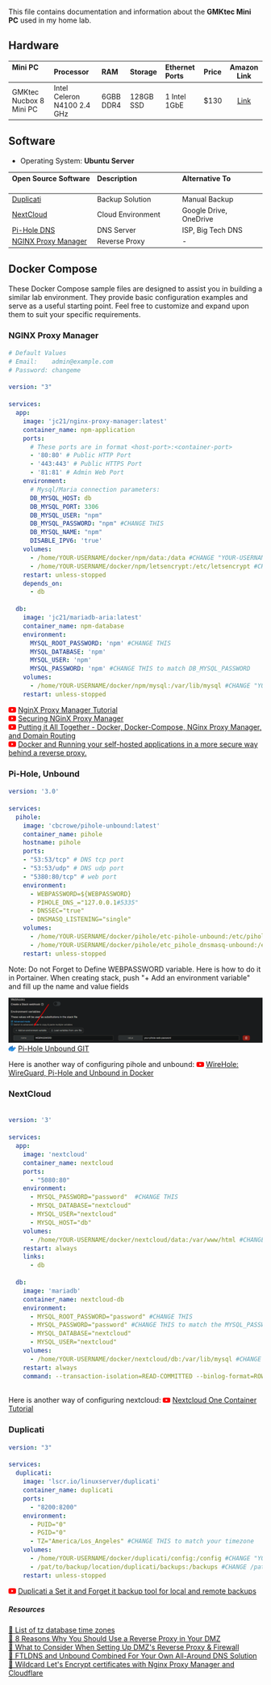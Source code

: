 This file contains documentation and information about the **GMKtec Mini PC** used in my home lab.

## Hardware

| Mini PC <img width=167/> | Processor                   | RAM       | Storage    | Ethernet Ports | Price |                     Amazon Link                      |
|:------------------------ |:--------------------------- |:--------- |:---------- |:-------------- |:----- |:----------------------------------------------------:|
| GMKtec Nucbox 8 Mini PC  | Intel Celeron N4100 2.4 GHz | 6GBB DDR4 | ‎128GB SSD | 1 Intel 1GbE   | $130  | [Link](https://www.amazon.com/gp/product/B0BGHGCTPB) |

## Software

- Operating System: **Ubuntu Server**

| Open Source Software <img width=160/>                                           | Description <img width=210/> | Alternative To <img width=200/> |
|:------------------------------------------------------------------------------- |:---------------------------- |:------------------------------- |
| [Duplicati](https://github.com/linuxserver/docker-duplicati)                    | Backup Solution              | Manual Backup                   |
| [NextCloud](https://github.com/nextcloud/docker)                                | Cloud Environment            | Google Drive, OneDrive          |
| [Pi-Hole DNS](https://github.com/pi-hole/pi-hole)                               | DNS Server                   | ISP, Big Tech DNS               |
| [NGINX Proxy Manager](https://github.com/NginxProxyManager/nginx-proxy-manager) | Reverse Proxy                | -                               |


## Docker Compose

These Docker Compose sample files are designed to assist you in building a similar lab environment. They provide basic configuration examples and serve as a useful starting point. Feel free to customize and expand upon them to suit your specific requirements. 

### NGINX Proxy Manager

```yml
# Default Values
# Email:    admin@example.com
# Password: changeme

version: "3"

services:
  app:
    image: 'jc21/nginx-proxy-manager:latest'  
    container_name: npm-application
    ports:
      # These ports are in format <host-port>:<container-port>
      - '80:80' # Public HTTP Port
      - '443:443' # Public HTTPS Port
      - '81:81' # Admin Web Port
    environment:
      # Mysql/Maria connection parameters:
      DB_MYSQL_HOST: db
      DB_MYSQL_PORT: 3306
      DB_MYSQL_USER: "npm"
      DB_MYSQL_PASSWORD: "npm" #CHANGE THIS
      DB_MYSQL_NAME: "npm"
      DISABLE_IPV6: 'true'
    volumes:
      - /home/YOUR-USERNAME/docker/npm/data:/data #CHANGE "YOUR-USERNAME" to your actual username
      - /home/YOUR-USERNAME/docker/npm/letsencrypt:/etc/letsencrypt #CHANGE "YOUR-USERNAME" to your actual username
    restart: unless-stopped
    depends_on:
      - db

  db:
    image: 'jc21/mariadb-aria:latest'
    container_name: npm-database
    environment:
      MYSQL_ROOT_PASSWORD: 'npm' #CHANGE THIS
      MYSQL_DATABASE: 'npm'
      MYSQL_USER: 'npm'
      MYSQL_PASSWORD: 'npm' #CHANGE THIS to match DB_MYSQL_PASSWORD
    volumes:
      - /home/YOUR-USERNAME/docker/npm/mysql:/var/lib/mysql #CHANGE "YOUR-USERNAME" to your actual username
    restart: unless-stopped
```
<img src="https://github.com/arm-ser/house-of-cards/blob/main/logos-screenshots/youtube.png?raw=true" width="15" />  [NginX Proxy Manager Tutorial](https://www.youtube.com/watch?v=RBVcnxTiIL0)    
<img src="https://github.com/arm-ser/house-of-cards/blob/main/logos-screenshots/youtube.png?raw=true" width="15" /> [Securing NGinX Proxy Manager](https://www.youtube.com/watch?v=UfCkwlPIozw)    
<img src="https://github.com/arm-ser/house-of-cards/blob/main/logos-screenshots/youtube.png?raw=true" width="15" /> [Putting it All Together - Docker, Docker-Compose, NGinx Proxy Manager, and Domain Routing](https://www.youtube.com/watch?v=cjJVmAI1Do4)     
<img src="https://github.com/arm-ser/house-of-cards/blob/main/logos-screenshots/youtube.png?raw=true" width="15" /> [Docker and Running your self-hosted applications in a more secure way behind a reverse proxy.](https://www.youtube.com/watch?v=8T68pB_Fkm4)     

### Pi-Hole, Unbound
```yaml
version: '3.0'

services:
  pihole:
    image: 'cbcrowe/pihole-unbound:latest'
    container_name: pihole
    hostname: pihole
    ports:
    - "53:53/tcp" # DNS tcp port
    - "53:53/udp" # DNS udp port
    - "5380:80/tcp" # web port
    environment:
      - WEBPASSWORD=${WEBPASSWORD}
      - PIHOLE_DNS_="127.0.0.1#5335"
      - DNSSEC="true"
      - DNSMASQ_LISTENING="single"
    volumes:
      - /home/YOUR-USERNAME/docker/pihole/etc-pihole-unbound:/etc/pihole:rw #CHANGE "YOUR-USERNAME" to your actual username
      - /home/YOUR-USERNAME/docker/pihole/etc_pihole_dnsmasq-unbound:/etc/dnsmasq.d:rw #CHANGE "YOUR-USERNAME" to your actual username
    restart: unless-stopped
```

Note: Do not Forget to Define WEBPASSWORD variable. Here is how to do it in Portainer. When creating stack, push "+ Add an environment variable" and fill up the name and value fields

![pihole-web-pass](/logos-screenshots/pihole-web-pass.png)  
<img src="https://github.com/arm-ser/house-of-cards/blob/main/logos-screenshots/docker.png?raw=true" width="15" /> [Pi-Hole Unbound GIT](https://github.com/chriscrowe/docker-pihole-unbound)   

Here is another way of configuring pihole and unbound: <img src="https://github.com/arm-ser/house-of-cards/blob/main/logos-screenshots/youtube.png?raw=true" width="15" /> [WireHole: WireGuard, Pi-Hole and Unbound in Docker](https://www.youtube.com/watch?v=DOJ39lyx6Js)  

### NextCloud
```yaml

version: '3'

services:
  app:
    image: 'nextcloud'
    container_name: nextcloud
    ports:
      - "5080:80"
    environment:
      - MYSQL_PASSWORD="password"  #CHANGE THIS
      - MYSQL_DATABASE="nextcloud"
      - MYSQL_USER="nextcloud"
      - MYSQL_HOST="db"
    volumes:
      - /home/YOUR-USERNAME/docker/nextcloud/data:/var/www/html #CHANGE "YOUR-USERNAME" to your actual username
    restart: always
    links:
      - db

  db:
    image: 'mariadb'
    container_name: nextcloud-db
    environment:
      - MYSQL_ROOT_PASSWORD="password" #CHANGE THIS
      - MYSQL_PASSWORD="password" #CHANGE THIS to match the MYSQL_PASSWORD above
      - MYSQL_DATABASE="nextcloud"
      - MYSQL_USER="nextcloud"
    volumes:
      - /home/YOUR-USERNAME/docker/nextcloud/db:/var/lib/mysql #CHANGE "YOUR-USERNAME" to your actual username
    restart: always
    command: --transaction-isolation=READ-COMMITTED --binlog-format=ROW --innodb-file-per-table=1 --skip-innodb-read-only-compressed
    
```

Here is another way of configuring nextcloud: <img src="https://github.com/arm-ser/house-of-cards/blob/main/logos-screenshots/youtube.png?raw=true" width="15" /> [Nextcloud One Container Tutorial](https://www.youtube.com/watch?v=OCLq62KOqNU)

### Duplicati
```yaml
version: "3"

services:
  duplicati:
    image: 'lscr.io/linuxserver/duplicati'
    container_name: duplicati
    ports:
      - "8200:8200"
    environment:
      - PUID="0"
      - PGID="0"
      - TZ="America/Los_Angeles" #CHANGE THIS to match your timezone
    volumes:
      - /home/YOUR-USERNAME/docker/duplicati/config:/config #CHANGE "YOUR-USERNAME" to your actual username
      - /pat/to/backup/location/duplicati/backups:/backups #CHANGE /pat/to/backup/location/ to the location where you watn to backup your data (Example Location is Where NAS is mounted)
    restart: unless-stopped
```

<img src="https://github.com/arm-ser/house-of-cards/blob/main/logos-screenshots/youtube.png?raw=true" width="15" /> [Duplicati a Set it and Forget it backup tool for local and remote backups](https://www.youtube.com/watch?v=N1NRvg4KaDE)

##### Resources
[📄 List of tz database time zones](https://infogalactic.com/info/List_of_tz_database_time_zones)   
[📄 8 Reasons Why You Should Use a Reverse Proxy in Your DMZ](https://www.jscape.com/blog/top-8-benefits-of-a-reverse-proxy)   
[📄 What to Consider When Setting Up DMZ's Reverse Proxy & Firewall](https://www.jscape.com/blog/considerations-when-setting-up-your-dmz-s-reverse-proxy-and-firewall)   
[📄 FTLDNS and Unbound Combined For Your Own All-Around DNS Solution](https://pi-hole.net/blog/2018/06/09/ftldns-and-unbound-combined-for-your-own-all-around-dns-solution/#page-content)    
[📄 Wildcard Let's Encrypt certificates with Nginx Proxy Manager and Cloudflare](https://blog.jverkamp.com/2023/03/27/wildcard-lets-encrypt-certificates-with-nginx-proxy-manager-and-cloudflare/)     
   


